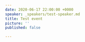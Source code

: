 ```yaml
---
date: 2020-06-17 22:00:00 +0000
speaker: _speakers/test-speaker.md
title: Test event
picture: ''
published: false

---
```


